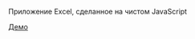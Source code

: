 Приложение Excel, сделанное на чистом JavaScript

[Демо](https://eager-jennings-27cdb4.netlify.app/)
